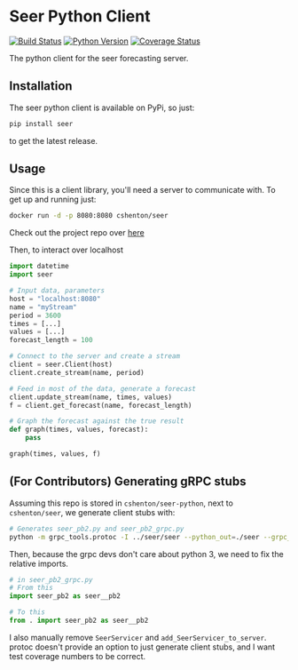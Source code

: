 # Seer Python Client
[![Build Status](https://travis-ci.org/cshenton/seer-python.svg?branch=master)](https://travis-ci.org/cshenton/seer-python)
[![Python Version](https://img.shields.io/pypi/pyversions/seer.svg)](https://pypi.org/project/seer/)
[![Coverage Status](https://coveralls.io/repos/github/cshenton/seer-python/badge.svg?branch=master)](https://coveralls.io/github/cshenton/seer-python?branch=master)

The python client for the seer forecasting server.


## Installation

The seer python client is available on PyPi, so just:

```bash
pip install seer

```
to get the latest release.


## Usage

Since this is a client library, you'll need a server to communicate with. To get
up and running just:
```bash
docker run -d -p 8080:8080 cshenton/seer
```
Check out the project repo over [here](https://github.com/cshenton/seer)

Then, to interact over localhost
```python
import datetime
import seer

# Input data, parameters
host = "localhost:8080"
name = "myStream"
period = 3600
times = [...]
values = [...]
forecast_length = 100

# Connect to the server and create a stream
client = seer.Client(host)
client.create_stream(name, period)

# Feed in most of the data, generate a forecast
client.update_stream(name, times, values)
f = client.get_forecast(name, forecast_length)

# Graph the forecast against the true result
def graph(times, values, forecast):
    pass

graph(times, values, f)
```

## (For Contributors) Generating gRPC stubs

Assuming this repo is stored in `cshenton/seer-python`, next to `cshenton/seer`,
we generate client stubs with:

```bash
# Generates seer_pb2.py and seer_pb2_grpc.py
python -m grpc_tools.protoc -I ../seer/seer --python_out=./seer --grpc_python_out=./seer ../seer/seer/seer.proto
```

Then, because the grpc devs don't care about python 3, we need to fix the relative imports.
```python
# in seer_pb2_grpc.py
# From this
import seer_pb2 as seer__pb2

# To this
from . import seer_pb2 as seer__pb2
```

I also manually remove `SeerServicer` and `add_SeerServicer_to_server`. protoc
doesn't provide an option to just generate client stubs, and I want test
coverage numbers to be correct.